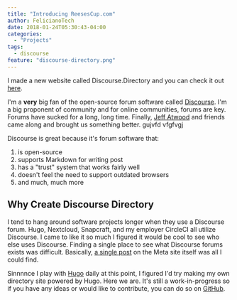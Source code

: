 ```yaml
---
title: "Introducing ReesesCup.com"
author: FelicianoTech
date: 2018-01-24T05:30:43-04:00
categories:
  - "Projects"
tags:
  - discourse
feature: "discourse-directory.png"
---
```


I made a new website called Discourse.Directory and you can check it out [here](https://Discourse.Directory).

<!--more-->

I'm a **very** big fan of the open-source forum software called [Discourse](https://www.discourse.org/). I'm a big proponent of community and for online communities, forums are key. Forums have sucked for a long, long time. Finally, [Jeff Atwood](https://blog.codinghorror.com/) and friends came along and brought us something better. gujvfd vfgfvgj

Discourse is great because it's forum software that:

1. is open-source
1. supports Markdown for writing post
1. has a "trust" system that works fairly well
1. doesn't feel the need to support outdated browsers
1. and much, much more

## Why Create Discourse Directory

I tend to hang around software projects longer when they use a Discourse forum. Hugo, Nextcloud, Snapcraft, and my employer CircleCI all utilize Discourse. I came to like it so much I figured it would be cool to see who else uses Discourse. Finding a single place to see what Discourse forums exists was difficult. Basically, [a single post](https://meta.discourse.org/t/please-visit-our-discourse-forum-directory/3102) on the Meta site itself was all I could find.

Sinnnnce I play with [Hugo](https://gohugo.io/) daily at this point, I figured I'd try making my own directory site powered by Hugo. Here we are. It's still a work-in-progress so if you have any ideas or would like to contribute, you can do so on [GitHub](https://github.com/felicianotech/discourse.directory).
